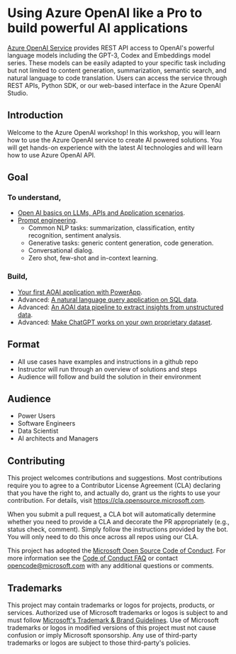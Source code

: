 # Using Azure OpenAI like a Pro to build powerful AI applications 

[Azure OpenAI Service](https://learn.microsoft.com/en-us/azure/cognitive-services/openai/overview) provides REST API access to OpenAI's powerful language models including the GPT-3, Codex and Embeddings model series. These models can be easily adapted to your specific task including but not limited to content generation, summarization, semantic search, and natural language to code translation. Users can access the service through REST APIs, Python SDK, or our web-based interface in the Azure OpenAI Studio.

## Introduction

Welcome to the Azure OpenAI workshop! In this workshop, you will learn how to use the Azure OpenAI service to create AI powered solutions. You will get hands-on experience with the latest AI technologies and will learn how to use Azure OpenAI API. 

## Goal

### To understand,

- [Open AI basics on LLMs, APIs and Application scenarios](https://learn.microsoft.com/en-us/azure/cognitive-services/openai/concepts/models).
- [Prompt engineering](https://github.com/KokiIijima24/OpenAIWorkshop/tree/main/scenarios/prompt_engineering).
  - Common NLP tasks: summarization, classification, entity recognition, sentiment analysis.
  - Generative tasks: generic content generation, code generation.
  - Conversational dialog.
  - Zero shot, few-shot and in-context learning.

### Build,

- [Your first AOAI application with PowerApp](https://github.com/KokiIijima24/OpenAIWorkshop/tree/main/scenarios/powerapp_and_python).
- Advanced: [A natural language query application on SQL data](https://github.com/KokiIijima24/OpenAIWorkshop/tree/main/scenarios/natural_language_query).
- Advanced: [An AOAI data pipeline to extract insights from unstructured data](https://github.com/KokiIijima24/OpenAIWorkshop/tree/main/scenarios/openai_batch_pipeline).
- Advanced: [Make ChatGPT works on your own proprietary dataset](https://github.com/KokiIijima24/OpenAIWorkshop/tree/main/scenarios/openai_on_custom_dataset).

## Format

- All use cases have examples and instructions in a github repo
- Instructor will run through an overview of solutions and steps
- Audience will follow and build the solution in their environment

## Audience

- Power Users
- Software Engineers
- Data Scientist
- AI architects and Managers

## Contributing

This project welcomes contributions and suggestions.  Most contributions require you to agree to a
Contributor License Agreement (CLA) declaring that you have the right to, and actually do, grant us
the rights to use your contribution. For details, visit https://cla.opensource.microsoft.com.

When you submit a pull request, a CLA bot will automatically determine whether you need to provide
a CLA and decorate the PR appropriately (e.g., status check, comment). Simply follow the instructions
provided by the bot. You will only need to do this once across all repos using our CLA.

This project has adopted the [Microsoft Open Source Code of Conduct](https://opensource.microsoft.com/codeofconduct/).
For more information see the [Code of Conduct FAQ](https://opensource.microsoft.com/codeofconduct/faq/) or
contact [opencode@microsoft.com](mailto:opencode@microsoft.com) with any additional questions or comments.

## Trademarks 

This project may contain trademarks or logos for projects, products, or services. Authorized use of Microsoft 
trademarks or logos is subject to and must follow 
[Microsoft's Trademark & Brand Guidelines](https://www.microsoft.com/en-us/legal/intellectualproperty/trademarks/usage/general).
Use of Microsoft trademarks or logos in modified versions of this project must not cause confusion or imply Microsoft sponsorship.
Any use of third-party trademarks or logos are subject to those third-party's policies.
